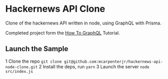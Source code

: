 # Hackernews API Clone

Clone of the hackernews API written in node, using GraphQL with Prisma.

Completed project form the [How To GraphQL](https://howtographql.com) Tutorial.

## Launch the Sample

1 Clone the repo `git clone git@github.com:mcarpenterjr/hackernews-api-node-clone.git`
2 Install the deps, run `yarn`
3 Launch the server `node src/index.js`
